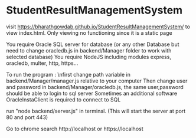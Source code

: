 # StudentResultManagementSystem

visit https://bharathgowdab.github.io/StudentResultManagementSystem/
to view index.html. Only viewing no functioning since it is a static page

You require Oracle SQL server for database (or any other Database but need to change oracledb.js in backend/Manager folder to work with selected database)
You require NodeJS
  including modules express, oracledb, multer, http, https...

To run the program :
  \nfirst change path variable in backend/Manager/manager.js relative to your computer
  Then change user and password in backend/Manager/oracledb.js, the same user,password should be able to login to sql server
  Sometimes an additional software OracleInstaClient is required to connect to SQL
  
  run "node backend/server.js" in terminal. (This will start the server at port 80 and port 443)
  
  Go to chrome search http://localhost or https://localhost
